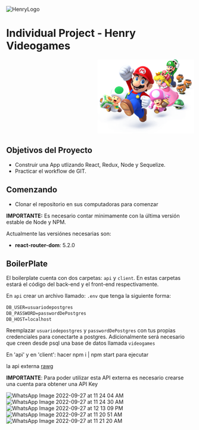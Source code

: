 ![HenryLogo](https://d31uz8lwfmyn8g.cloudfront.net/Assets/logo-henry-white-lg.png)

# Individual Project - Henry Videogames

<p align="right">
  <img height="200" src="./videogame.png" />
</p>

## Objetivos del Proyecto

- Construir una App utlizando React, Redux, Node y Sequelize.
- Practicar el workflow de GIT.

## Comenzando

 - Clonar el repositorio en sus computadoras para comenzar

__IMPORTANTE:__ Es necesario contar minimamente con la última versión estable de Node y NPM.

Actualmente las versiónes necesarias son:

- __react-router-dom__: 5.2.0

## BoilerPlate

El boilerplate cuenta con dos carpetas: `api` y `client`. En estas carpetas estará el código del back-end y el front-end respectivamente.

En `api` crear un archivo llamado: `.env` que tenga la siguiente forma:

```env
DB_USER=usuariodepostgres
DB_PASSWORD=passwordDePostgres
DB_HOST=localhost
```

Reemplazar `usuariodepostgres` y `passwordDePostgres` con tus propias credenciales para conectarte a postgres. 
Adicionalmente será necesario que creen desde psql una base de datos llamada `videogames`

En 'api' y en 'client': hacer npm i | npm start para ejecutar

 la api externa [rawg](https://rawg.io/apidocs) 

__IMPORTANTE__: Para poder utilizar esta API externa es necesario crearse una cuenta para obtener una API Key

![WhatsApp Image 2022-09-27 at 11 24 04 AM](https://user-images.githubusercontent.com/96093773/192647191-42377529-6bbe-4842-95ce-4d5545ab944a.jpeg)
![WhatsApp Image 2022-09-27 at 11 24 30 AM](https://user-images.githubusercontent.com/96093773/192647194-2bca1f5c-fa3b-4c2f-8fff-c3cbbf39b180.jpeg)
![WhatsApp Image 2022-09-27 at 12 13 09 PM](https://user-images.githubusercontent.com/96093773/192647196-19713757-2a01-45da-a1eb-c50d166effc6.jpeg)
![WhatsApp Image 2022-09-27 at 11 20 51 AM](https://user-images.githubusercontent.com/96093773/192647198-1a160e3a-71f8-4beb-b237-1b5d3e661ae3.jpeg)
![WhatsApp Image 2022-09-27 at 11 21 20 AM](https://user-images.githubusercontent.com/96093773/192647201-36de0968-f32a-43dd-9504-564f831c478a.jpeg)


